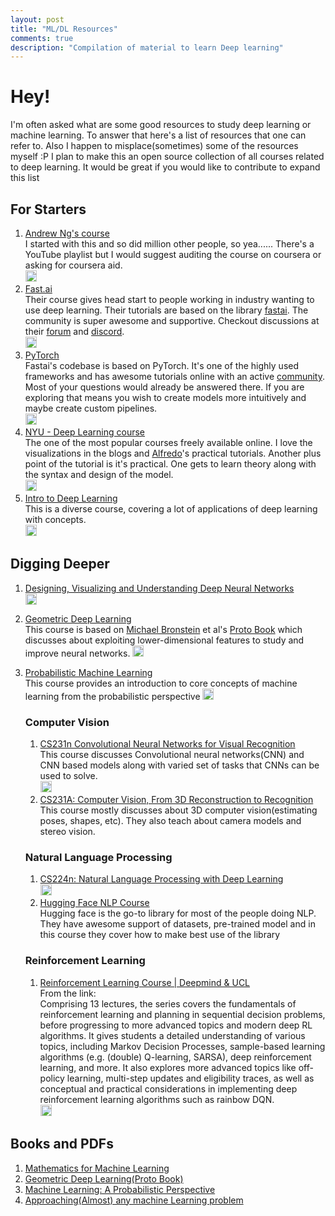 ```yaml
---
layout: post
title: "ML/DL Resources"
comments: true
description: "Compilation of material to learn Deep learning"
---
```


# Hey!
I'm often asked what are some good resources to study deep learning or machine learning. To answer that here's a list of resources that one can refer to. Also I happen to misplace(sometimes) some of the resources myself :P
I plan to make this an open source collection of all courses related to deep learning. It would be great if you would like to contribute to expand this list

## For Starters
1. [Andrew Ng's course](https://www.coursera.org/learn/machine-learning)   
	I started with this and so did million other people, so yea...... 
	There's a YouTube playlist but I would suggest auditing the course on coursera or asking for coursera aid.  
	[<img style="width: 18px; height: 18px;" src = "https://www.freepnglogos.com/uploads/video-youtube-icon-27.png">](https://youtube.com/playlist?list=PLLssT5z_DsK-h9vYZkQkYNWcItqhlRJLN)
2. [Fast.ai](https://course.fast.ai/)  
	Their course gives head start to people working in industry wanting to use deep learning. Their tutorials are based on the library [fastai](https://docs.fast.ai/). The community is super awesome and supportive. Checkout discussions at their [forum](https://forums.fast.ai/) and [discord](https://discord.gg/gJCzcJAg).  
	[<img style="width: 18px; height: 18px;" src = "https://www.freepnglogos.com/uploads/video-youtube-icon-27.png">](https://youtube.com/playlist?list=PLfYUBJiXbdtRL3FMB3GoWHRI8ieU6FhfM)
3. [PyTorch](https://pytorch.org/get-started/locally/)  
	Fastai's codebase is based on PyTorch. It's one of the highly used frameworks and has awesome tutorials online with an active [community](https://discuss.pytorch.org/).
	Most of your questions would already be answered there. If you are exploring that means you wish to create models more intuitively and maybe create custom pipelines.  
	[<img style="width: 18px; height: 18px;" src = "https://www.freepnglogos.com/uploads/video-youtube-icon-27.png">](https://youtube.com/playlist?list=PL_lsbAsL_o2CTlGHgMxNrKhzP97BaG9ZN)
4. [NYU - Deep Learning course](https://atcold.github.io/NYU-DLSP21/)  
	The one of the most popular courses freely available online. I love the visualizations in the blogs and [Alfredo](https://atcold.github.io/)'s practical tutorials. Another plus point of the tutorial is it's practical. One gets to learn theory along with the syntax and design of the model.  
	[<img style="width: 18px; height: 18px;" src = "https://www.freepnglogos.com/uploads/video-youtube-icon-27.png">](https://youtube.com/playlist?list=PLLHTzKZzVU9eaEyErdV26ikyolxOsz6mq)
5. [Intro to Deep Learning](http://introtodeeplearning.com/)  
	This is a diverse course, covering a lot of applications of deep learning with concepts.  
	[<img style="width: 18px; height: 18px;" src = "https://www.freepnglogos.com/uploads/video-youtube-icon-27.png">](https://youtube.com/playlist?list=PLtBw6njQRU-rwp5__7C0oIVt26ZgjG9NI)

## Digging Deeper
1. [Designing, Visualizing and Understanding Deep Neural Networks](https://cs182sp21.github.io/)  
	[<img style="width: 18px; height: 18px;" src = "https://www.freepnglogos.com/uploads/video-youtube-icon-27.png">](https://youtube.com/playlist?list=PL_iWQOsE6TfVmKkQHucjPAoRtIJYt8a5A)
2. [Geometric Deep Learning](https://geometricdeeplearning.com/lectures/)  
	This course is based on [Michael Bronstein](https://www.imperial.ac.uk/people/m.bronstein) et al's [Proto Book]((https://arxiv.org/abs/2104.13478)) which discusses about exploiting lower-dimensional features to study and improve neural networks.
	[<img style="width: 18px; height: 18px;" src = "https://www.freepnglogos.com/uploads/video-youtube-icon-27.png">](https://youtube.com/playlist?list=PLn2-dEmQeTfQ8YVuHBOvAhUlnIPYxkeu3)
	
3. [Probabilistic Machine Learning](https://uni-tuebingen.de/fakultaeten/mathematisch-naturwissenschaftliche-fakultaet/fachbereiche/informatik/lehrstuehle/methoden-des-maschinellen-lernens/lehre/probabilistic-machine-learning/)  
	This course provides an introduction to core concepts of machine learning from the probabilistic perspective
	[<img style="width: 18px; height: 18px;" src = "https://www.freepnglogos.com/uploads/video-youtube-icon-27.png">](https://www.youtube.com/playlist?list=PL05umP7R6ij1tHaOFY96m5uX3J21a6yNd)
	### Computer Vision
	1. [CS231n Convolutional Neural Networks for Visual Recognition](https://cs231n.github.io/)  
		This course discusses Convolutional neural networks(CNN) and CNN based models along with varied set of tasks that CNNs can be used to solve.  
		[<img style="width: 18px; height: 18px;" src = "https://www.freepnglogos.com/uploads/video-youtube-icon-27.png">](https://www.youtube.com/playlist?list=PLC1qU-LWwrF64f4QKQT-Vg5Wr4qEE1Zxk)
	2. [CS231A: Computer Vision, From 3D Reconstruction to Recognition](https://web.stanford.edu/class/cs231a/)  
		This course mostly discusses about 3D computer vision(estimating poses, shapes, etc). They also teach about camera models and stereo vision.
		
	### Natural Language Processing
	1. [CS224n: Natural Language Processing with Deep Learning](http://web.stanford.edu/class/cs224n/)  
		[<img style="width: 18px; height: 18px;" src = "https://www.freepnglogos.com/uploads/video-youtube-icon-27.png">](https://youtube.com/playlist?list=PLoROMvodv4rOSH4v6133s9LFPRHjEmbmJ)
	2. [Hugging Face NLP Course](https://huggingface.co/course/chapter1?fw=pt)  
		Hugging face is the go-to library for most of the people doing NLP. They have awesome support of datasets, pre-trained model and in this course they cover how to make best use of the library
	### Reinforcement Learning
	1. [Reinforcement Learning Course | Deepmind & UCL](https://deepmind.com/learning-resources/reinforcement-learning-series-2021)  
		From the link:   
		Comprising 13 lectures, the series covers the fundamentals of reinforcement learning and planning in sequential decision problems, before progressing to more advanced topics and modern deep RL algorithms. It gives students a detailed understanding of various topics, including Markov Decision Processes, sample-based learning algorithms (e.g. (double) Q-learning, SARSA), deep reinforcement learning, and more. It also explores more advanced topics like off-policy learning, multi-step updates and eligibility traces, as well as conceptual and practical considerations in implementing deep reinforcement learning algorithms such as rainbow DQN.  
		[<img style="width: 18px; height: 18px;" src = "https://www.freepnglogos.com/uploads/video-youtube-icon-27.png">](https://youtube.com/playlist?list=PLqYmG7hTraZBKeNJ-JE_eyJHZ7XgBoAyb)
		
		
## Books and PDFs
1. [Mathematics for Machine Learning](https://mml-book.github.io/book/mml-book.pdf)
2. [Geometric Deep Learning(Proto Book)](https://arxiv.org/abs/2104.13478)
3. [Machine Learning: A Probabilistic Perspective](http://noiselab.ucsd.edu/ECE228/Murphy_Machine_Learning.pdf)
4. [Approaching(Almost) any machine Learning problem](https://github.com/abhishekkrthakur/approachingalmost/blob/master/AAAMLP.pdf)

